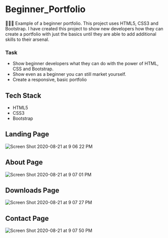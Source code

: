 # Beginner_Portfolio
👩🏽‍💻 Example of a beginner portfolio. This project uses HTML5, CSS3 and Bootstrap. I have created this project to show new developers how they can create a portfolio with just the basics until they are able to add additional skills to their arsenal. 

### Task 
- Show beginner developers what they can do with the power of HTML, CSS and Bootstrap. 
- Show even as a beginner you can still market yourself. 
- Create a responsive, basic portfolio 

## Tech Stack 
- HTML5 
- CSS3 
- Bootstrap 

## Landing Page 
![Screen Shot 2020-08-21 at 9 06 22 PM](https://user-images.githubusercontent.com/70024755/90948337-6daf0980-e3f2-11ea-952b-c660f259a006.png)

## About Page 
![Screen Shot 2020-08-21 at 9 07 01 PM](https://user-images.githubusercontent.com/70024755/90948338-6ee03680-e3f2-11ea-86a4-cf3dc21ca0a4.png)

## Downloads Page 
![Screen Shot 2020-08-21 at 9 07 27 PM](https://user-images.githubusercontent.com/70024755/90948339-70a9fa00-e3f2-11ea-9d04-1083e423a94b.png)

## Contact Page 
![Screen Shot 2020-08-21 at 9 07 50 PM](https://user-images.githubusercontent.com/70024755/90948340-71db2700-e3f2-11ea-9e3f-55160e3ce0b7.png)

